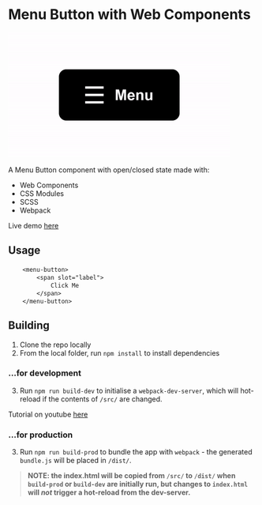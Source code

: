 # Menu Button with Web Components

![Menu Button demo](https://raw.githubusercontent.com/pookage/web-components-menu-button/master/screenshots/demo__2.gif)

A Menu Button component with open/closed state made with:

- Web Components
- CSS Modules
- SCSS
- Webpack

Live demo [here](https://pookage.github.io/web-components-menu-button/dist/)

## Usage

```
	<menu-button>
		<span slot="label">
			Click Me
		</span>
	</menu-button>
```

## Building

1. Clone the repo locally
2. From the local folder, run `npm install` to install dependencies

### ...for development

3. Run `npm run build-dev` to initialise a `webpack-dev-server`, which will hot-reload if the contents of `/src/` are changed.

Tutorial on youtube [here](https://youtu.be/cbE4KoyZS0Y)

### ...for production

3. Run `npm run build-prod` to bundle the app with `webpack` - the generated `bundle.js` will be placed in `/dist/`.

>**NOTE: the index.html will be copied from `/src/` to `/dist/` when `build-prod` or `build-dev` are initially run, but changes to `index.html` will _not_ trigger a hot-reload from the dev-server.**
